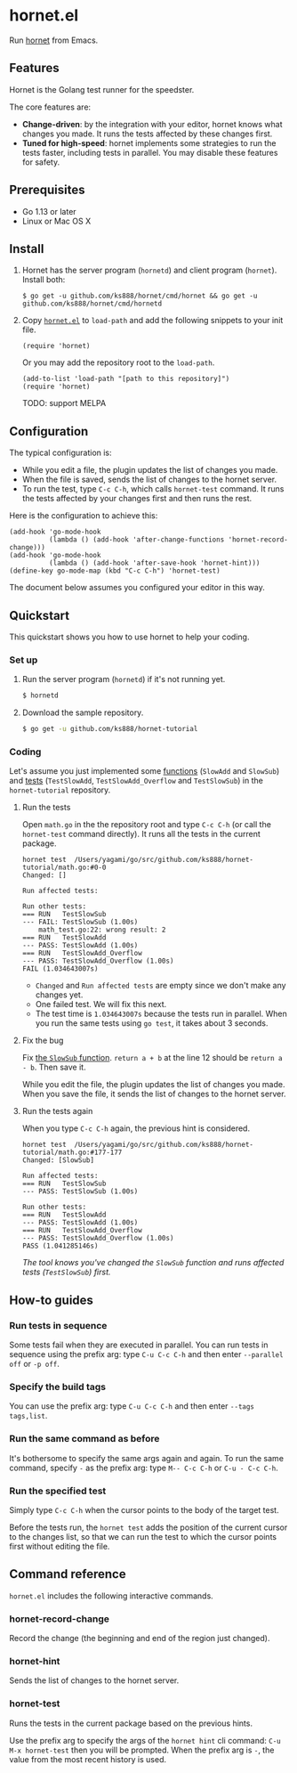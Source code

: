 # hornet.el

Run [hornet](https://github.com/ks888/hornet) from Emacs.

## Features

Hornet is the Golang test runner for the speedster.

The core features are:
* **Change-driven**: by the integration with your editor, hornet knows what changes you made. It runs the tests affected by these changes first.
* **Tuned for high-speed**: hornet implements some strategies to run the tests faster, including tests in parallel. You may disable these features for safety.

## Prerequisites

* Go 1.13 or later
* Linux or Mac OS X

## Install

1. Hornet has the server program (`hornetd`) and client program (`hornet`). Install both:

   ```
   $ go get -u github.com/ks888/hornet/cmd/hornet && go get -u github.com/ks888/hornet/cmd/hornetd
   ```

2. Copy [`hornet.el`](https://raw.githubusercontent.com/ks888/hornet.el/master/hornet.el) to `load-path` and add the following snippets to your init file.

   ```
   (require 'hornet)
   ```

   Or you may add the repository root to the `load-path`.

   ```
   (add-to-list 'load-path "[path to this repository]")
   (require 'hornet)
   ```

   TODO: support MELPA

## Configuration

The typical configuration is:
* While you edit a file, the plugin updates the list of changes you made.
* When the file is saved, sends the list of changes to the hornet server.
* To run the test, type `C-c C-h`, which calls `hornet-test` command. It runs the tests affected by your changes first and then runs the rest.

Here is the configuration to achieve this:

```
(add-hook 'go-mode-hook
          (lambda () (add-hook 'after-change-functions 'hornet-record-change)))
(add-hook 'go-mode-hook
          (lambda () (add-hook 'after-save-hook 'hornet-hint)))
(define-key go-mode-map (kbd "C-c C-h") 'hornet-test)
```

The document below assumes you configured your editor in this way.

## Quickstart

This quickstart shows you how to use hornet to help your coding.

### Set up

1. Run the server program (`hornetd`) if it's not running yet.

   ```sh
   $ hornetd
   ```

2. Download the sample repository.

   ```sh
   $ go get -u github.com/ks888/hornet-tutorial
   ```

### Coding

Let's assume you just implemented some [functions](https://github.com/ks888/hornet-tutorial/blob/master/math.go) (`SlowAdd` and `SlowSub`) and [tests](https://github.com/ks888/hornet-tutorial/blob/master/math_test.go) (`TestSlowAdd`, `TestSlowAdd_Overflow` and `TestSlowSub`) in the `hornet-tutorial` repository.

1. Run the tests

   Open `math.go` in the the repository root and type `C-c C-h` (or call the `hornet-test` command directly). It runs all the tests in the current package.

   ```
   hornet test  /Users/yagami/go/src/github.com/ks888/hornet-tutorial/math.go:#0-0
   Changed: []

   Run affected tests:

   Run other tests:
   === RUN   TestSlowSub
   --- FAIL: TestSlowSub (1.00s)
       math_test.go:22: wrong result: 2
   === RUN   TestSlowAdd
   --- PASS: TestSlowAdd (1.00s)
   === RUN   TestSlowAdd_Overflow
   --- PASS: TestSlowAdd_Overflow (1.00s)
   FAIL (1.034643007s)
   ```

   * `Changed` and `Run affected tests` are empty since we don't make any changes yet.
   * One failed test. We will fix this next.
   * The test time is `1.034643007s` because the tests run in parallel. When you run the same tests using `go test`, it takes about 3 seconds.

2. Fix the bug

   Fix [the `SlowSub` function](https://github.com/ks888/hornet-tutorial/blob/master/math.go#L12). `return a + b` at the line 12 should be `return a - b`. Then save it.

   While you edit the file, the plugin updates the list of changes you made. When you save the file, it sends the list of changes to the hornet server.

3. Run the tests again

   When you type `C-c C-h` again, the previous hint is considered.

   ```
   hornet test  /Users/yagami/go/src/github.com/ks888/hornet-tutorial/math.go:#177-177
   Changed: [SlowSub]

   Run affected tests:
   === RUN   TestSlowSub
   --- PASS: TestSlowSub (1.00s)

   Run other tests:
   === RUN   TestSlowAdd
   --- PASS: TestSlowAdd (1.00s)
   === RUN   TestSlowAdd_Overflow
   --- PASS: TestSlowAdd_Overflow (1.00s)
   PASS (1.041285146s)
   ```

   *The tool knows you've changed the `SlowSub` function and runs affected tests (`TestSlowSub`) first.*

## How-to guides

### Run tests in sequence

Some tests fail when they are executed in parallel. You can run tests in sequence using the prefix arg: type `C-u C-c C-h` and then enter `--parallel off` or `-p off`.

### Specify the build tags

You can use the prefix arg: type `C-u C-c C-h` and then enter `--tags tags,list`.

### Run the same command as before

It's bothersome to specify the same args again and again. To run the same command, specify `-` as the prefix arg: type `M-- C-c C-h` or `C-u - C-c C-h`.

### Run the specified test

Simply type `C-c C-h` when the cursor points to the body of the target test.

Before the tests run, the `hornet test` adds the position of the current cursor to the changes list, so that we can run the test to which the cursor points first without editing the file.

## Command reference

`hornet.el` includes the following interactive commands.

### hornet-record-change

Record the change (the beginning and end of the region just changed).

### hornet-hint

Sends the list of changes to the hornet server.

### hornet-test

Runs the tests in the current package based on the previous hints.

Use the prefix arg to specify the args of the `hornet hint` cli command: `C-u M-x hornet-test` then you will be prompted. When the prefix arg is `-`, the value from the most recent history is used.
